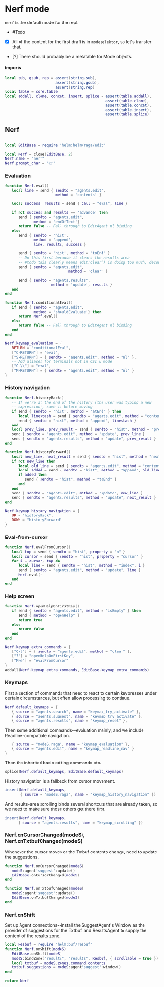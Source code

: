 # Nerf mode


`nerf` is the default mode for the repl\.


-  \#Todo

  - [X]  All of the content for the first draft is in `modeselektor`, so
      let's transfer that\.

  - [?]  There should probably be a metatable for Mode objects\.


#### imports

```lua
local sub, gsub, rep = assert(string.sub),
                       assert(string.gsub),
                       assert(string.rep)
local table = core.table
local addall, clone, concat, insert, splice = assert(table.addall),
                                              assert(table.clone),
                                              assert(table.concat),
                                              assert(table.insert),
                                              assert(table.splice)
```


## Nerf

```lua

local EditBase = require "helm:helm/raga/edit"

local Nerf = clone(EditBase, 2)
Nerf.name = "nerf"
Nerf.prompt_char = "👉"
```


### Evaluation

```lua
function Nerf.eval()
   local line = send { sendto = "agents.edit",
                       method = 'contents' }

   local success, results = send { call = "eval", line }

   if not success and results == 'advance' then
      send { sendto = "agents.edit",
             method = 'endOfText'}
      return false -- Fall through to EditAgent nl binding
   else
      send { sendto = 'hist',
             method = 'append',
             line, results, success }

      send { sendto = 'hist', method = 'toEnd' }
      -- Do this first because it clears the results area
      -- #todo this clearly means edit:clear() is doing too much, decouple
      send { sendto = "agents.edit",
                             method = 'clear' }

      send { sendto = "agents.results",
                     method = 'update', results }
   end
end

function Nerf.conditionalEval()
   if send { sendto = "agents.edit",
             method = 'shouldEvaluate'} then
      return Nerf.eval()
   else
      return false -- Fall through to EditAgent nl binding
   end
end

Nerf.keymap_evaluation = {
   RETURN = "conditionalEval",
   ["C-RETURN"] = "eval",
   ["S-RETURN"] = { sendto = "agents.edit", method = "nl" },
   -- Add aliases for terminals not in CSI u mode
   ["C-\\"] = "eval",
   ["M-RETURN"] = { sendto = "agents.edit", method = "nl" }
}
```


### History navigation

```lua
function Nerf.historyBack()
   -- If we're at the end of the history (the user was typing a new
   -- expression), save it before moving
   if send { sendto = 'hist', method = 'atEnd' } then
      local linestash = send { sendto = "agents.edit", method = "contents" }
      send { sendto = "hist", method = "append", linestash }
   end
   local prev_line, prev_result = send { sendto = "hist", method = "prev" }
   send { sendto = "agents.edit", method = "update", prev_line }
   send { sendto = "agents.results", method = "update", prev_result }
end

function Nerf.historyForward()
   local new_line, next_result = send { sendto = "hist", method = "next" }
   if not new_line then
      local old_line = send { sendto = "agents.edit", method = "contents" }
      local added = send { sendto = "hist", method = "append", old_line }
      if added then
         send { sendto = "hist", method = "toEnd" }
      end
   end
   send { sendto = "agents.edit", method = "update", new_line }
   send { sendto = "agents.results", method = "update", next_result }
end

Nerf.keymap_history_navigation = {
   UP = "historyBack",
   DOWN = "historyForward"
}
```


### Eval\-from\-cursor

```lua
function Nerf.evalFromCursor()
   local top = send { sendto = "hist", property = "n" }
   local cursor = send { sendto = "hist", property = "cursor" }
   for i = cursor, top do
      local line = send { sendto = "hist", method = "index", i }
      send { sendto = "agents.edit", method = "update", line }
      Nerf.eval()
   end
end
```


### Help screen



```lua
function Nerf.openHelpOnFirstKey()
   if send { sendto = "agents.edit", method = "isEmpty" } then
      send { method = "openHelp" }
      return true
   else
      return false
   end
end

Nerf.keymap_extra_commands = {
   ["C-l"] = { sendto = "agents.edit", method = "clear" },
   ["?"] = "openHelpOnFirstKey",
   ["M-e"] = "evalFromCursor"
}
addall(Nerf.keymap_extra_commands, EditBase.keymap_extra_commands)
```


### Keymaps

First a section of commands that need to react to certain keypresses under
certain circumstances, but often allow processing to continue\.

```lua
Nerf.default_keymaps = {
   { source = "agents.search", name = "keymap_try_activate" },
   { source = "agents.suggest", name = "keymap_try_activate" },
   { source = "agents.results", name = "keymap_reset" },
```

Then some additional commands\-\-evaluation mainly, and we include
Readline\-compatible navigation\.

```lua
   { source = "modeS.raga", name = "keymap_evaluation" },
   { source = "agents.edit", name = "keymap_readline_nav" }
}
```

Then the inherited basic editing commands etc\.

```lua
splice(Nerf.default_keymaps, EditBase.default_keymaps)
```

History navigation is a fallback from cursor movement\.

```lua
insert(Nerf.default_keymaps,
       { source = "modeS.raga", name = "keymap_history_navigation" })
```

And results\-area scrolling binds several shortcuts that are already taken, so we need to make sure those others get there first\.

```lua
insert(Nerf.default_keymaps,
      { source = "agents.results", name = "keymap_scrolling" })
```


### Nerf\.onCursorChanged\(modeS\), Nerf\.onTxtbufChanged\(modeS\)

Whenever the cursor moves or the Txtbuf contents change, need to
update the suggestions\.

```lua
function Nerf.onCursorChanged(modeS)
   modeS:agent'suggest':update()
   EditBase.onCursorChanged(modeS)
end

function Nerf.onTxtbufChanged(modeS)
   modeS:agent'suggest':update()
   EditBase.onTxtbufChanged(modeS)
end
```


### Nerf\.onShift

Set up Agent connections\-\-install the SuggestAgent's Window as the provider of
suggestions for the Txtbuf, and ResultsAgent to supply the content of the
results zone\.

```lua
local Resbuf = require "helm:buf/resbuf"
function Nerf.onShift(modeS)
   EditBase.onShift(modeS)
   modeS:bindZone("results", "results", Resbuf, { scrollable = true })
   local txtbuf = modeS.zones.command.contents
   txtbuf.suggestions = modeS:agent'suggest':window()
end
```

```lua
return Nerf
```
